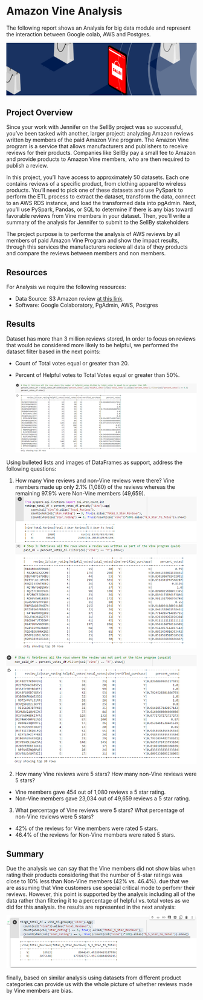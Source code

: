 # Amazon Vine Analysis

The following report shows an Analysis for big data module and represent the interaction between Google colab, AWS and Postgres.

   ![](https://github.com/JulioAQuintana/Amazon_Vine_Analysis/blob/main/Resources/logo.png)

## Project Overview

Since your work with Jennifer on the SellBy project was so successful, you’ve been tasked with another,
larger project: analyzing Amazon reviews written by members of the paid Amazon Vine program. The Amazon
Vine program is a service that allows manufacturers and publishers to receive reviews for their
products. Companies like SellBy pay a small fee to Amazon and provide products to Amazon Vine members,
who are then required to publish a review.

In this project, you’ll have access to approximately 50 datasets. Each one contains reviews of a
specific product, from clothing apparel to wireless products. You’ll need to pick one of these datasets
and use PySpark to perform the ETL process to extract the dataset, transform the data, connect to an AWS
RDS instance, and load the transformed data into pgAdmin. Next, you’ll use PySpark, Pandas, or SQL to
determine if there is any bias toward favorable reviews from Vine members in your dataset. Then, you’ll
write a summary of the analysis for Jennifer to submit to the SellBy stakeholders

The project purpose is to performe the analysis of AWS reviews by all members of paid Amazon Vine
Program and show the impact results, through this services the manufacturers recieve all data of they
products and compare the reviews between members and non members.

## Resources
For Analysis we require the following resources:

* Data Source: S3 Amazon review [at this link](https://s3.amazonaws.com/amazon-reviews-pds/tsv/amazon_reviews_us_Electronics_v1_00.tsv.gz).
* Software: Google Colaboratory, PgAdmin, AWS, Postgres

## Results
Dataset has more than 3 million reviews stored, In order to focus on reviews that would be considered more likely to be helpful, we performed the dataset filter based in the next points:

* Count of Total votes equal or greater than 20.
* Percent of Helpful votes to Total Votes equal or greater than 50%.

   ![](https://github.com/JulioAQuintana/Amazon_Vine_Analysis/blob/main/Resources/helpfullvotes.png)
   
Using bulleted lists and images of DataFrames as support, address the following questions:

1. How many Vine reviews and non-Vine reviews were there?
  Vine members made up only 2.1% (1,080) of the reviews whereas the remaining 97.9% were Non-Vine members (49,659).
  ![](https://github.com/JulioAQuintana/Amazon_Vine_Analysis/blob/main/Resources/Total.png)  
  ![](https://github.com/JulioAQuintana/Amazon_Vine_Analysis/blob/main/Resources/programpaid.png)  

  ![](https://github.com/JulioAQuintana/Amazon_Vine_Analysis/blob/main/Resources/programunpaid.png)  
  

2. How many Vine reviews were 5 stars? How many non-Vine reviews were 5 stars?
* Vine members gave 454 out of 1,080 reviews a 5 star rating.
* Non-Vine members gave 23,034 out of 49,659 reviews a 5 star rating.

3. What percentage of Vine reviews were 5 stars? What percentage of non-Vine reviews were 5 stars?

* 42% of the reviews for Vine members were rated 5 stars.
* 46.4% of the reviews for Non-Vine members were rated 5 stars.

## Summary

Due the analysis we can say that the Vine members did not show bias when rating their products considering that the number of 5-star ratings was close to 10% less than Non-Vine members (42% vs. 46.4%). due that we are assuming that Vine customers use special critical mode to perfomr their reviews. However, this point is supported by the analysis including all of the data rather than filtering it to a percentage of helpful vs. total votes as we did for this analysis. the results are represented in the next analysis: 

  ![](https://github.com/JulioAQuintana/Amazon_Vine_Analysis/blob/main/Resources/Vine_dfAnalysis.png)  
  
finally, based on similar analysis using datasets from different product categories can provide us with the whole picture of whether reviews made by Vine members are bias.
